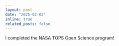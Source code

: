 ```yaml
---
layout: post
date: "2025-02-02" 
inline: true
related_posts: false
---
```


I completed the NASA TOPS Open Science program!
